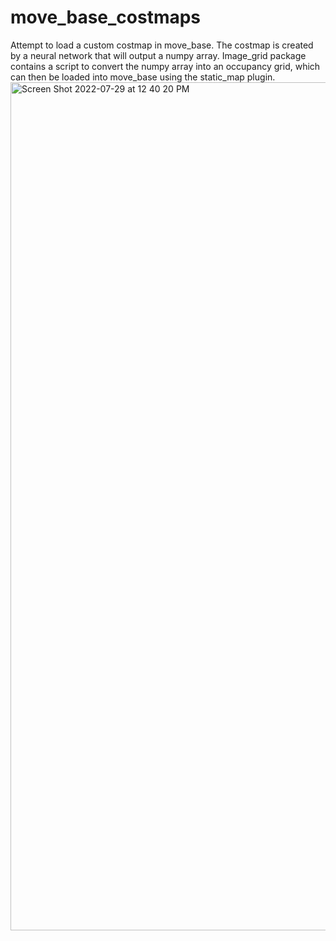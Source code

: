 # move_base_costmaps
Attempt to load a custom costmap in move_base. The costmap is created by a neural network that will output a numpy array. Image_grid package contains a script to convert the numpy array into an occupancy grid, which can then be loaded into move_base using the static_map plugin.
<img width="1357" alt="Screen Shot 2022-07-29 at 12 40 20 PM" src="https://user-images.githubusercontent.com/98352313/181816619-f1c7cf39-d2f6-488f-bfe5-a5d37a97c822.png">
